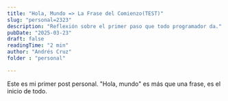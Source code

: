 ```yaml
---
title: "Hola, Mundo => La Frase del Comienzo(TEST)"
slug: "personal=2323"
description: "Reflexión sobre el primer paso que todo programador da."
pubDate: "2025-03-23"
draft: false
readingTime: "2 min"
author: "Andrés Cruz"
folder : "personal"

---
```


Este es mi primer post personal. "Hola, mundo" es más que una frase, es el inicio de todo.
